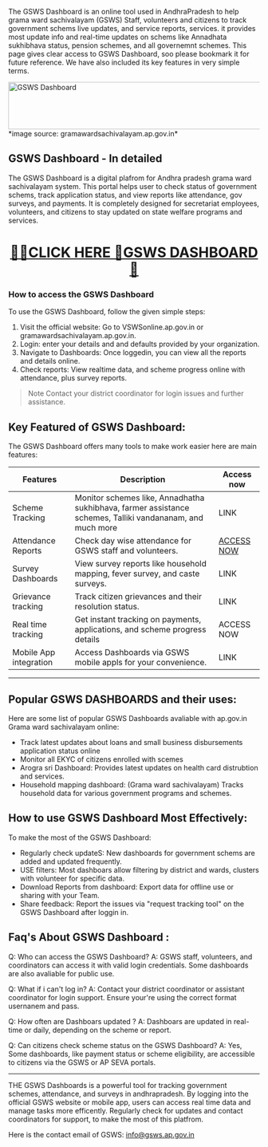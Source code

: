 The GSWS Dashboard is an online tool used in AndhraPradesh to help grama ward sachivalayam (GSWS) Staff, volunteers and citizens to track government schems live updates, and service reports, services. 
it provides most update info and real-time updates on schems like Annadhata sukhibhava status, pension schemes, and all governemnt schemes. This page gives clear access to GSWS Dashboard, soo please bookmark it
for future reference. We have also included its key features in very simple terms.

<img width="1211" height="95" alt="GSWS Dashboard" src="https://github.com/user-attachments/assets/3cc6e5d0-66fc-475f-b1d5-2ae93af5671b" />
*image source: gramawardsachivalayam.ap.gov.in*


## GSWS Dashboard - In detailed

The GSWS Dashboard is a digital plafrom for Andhra pradesh grama ward sachivalayam system. This portal helps user to check status of government schems, track application status, and view reports like attendance, gov surveys, and payments. It is completely designed for secretariat employees, volunteers, and citizens to stay updated on state welfare programs and services.

<center><h1><a href="https://apw.org.in/gsws/">🎇🎇CLICK HERE 🚩GSWS DASHBOARD 🔗</a></h1></center>

### How to access the GSWS Dashboard

To use the GSWS Dashboard, follow the given simple steps:

1. Visit the official website: Go to VSWSonline.ap.gov.in or gramawardsachivalayam.ap.gov.in.
2. Login: enter your details and and defaults provided by your organization.
3. Navigate to Dashboards: Once loggedin, you can view all the reports and details online.
4. Check reports: View realtime data, and scheme progress online with attendance, plus survey reports.

> Note Contact your district coordinator for login issues and further assistance.

## Key Featured of GSWS Dashboard:

The GSWS Dashboard offers many tools to make work easier here are main features: 

| Features | Description | Access now |
| -------- | ------------ | ---------- |
| Scheme Tracking | Monitor schemes like, Annadhatha sukhibhava, farmer assistance schemes, Talliki vandananam, and much more | LINK |
| Attendance Reports | Check day wise attendance for GSWS staff and volunteers. | [ACCESS NOW](https://gramawardsachivalayam.ap.gov.in/GSWSDASHBOARD/#!/DashBoardReports) |
| Survey Dashboards  | View survey reports like household mapping, fever survey, and caste surveys. | LINK | 
| Grievance tracking | Track citizen grievances and their resolution status. | LINK | 
| Real time tracking | Get instant tracking on payments, applications, and scheme progress details | ACCESS NOW |
| Mobile App integration | Access Dashboards via GSWS mobile appls for your convenience. | LINK |

---------

## Popular GSWS DASHBOARDS and their uses: 

Here are some list of popular GSWS Dashboards avaliable with ap.gov.in Grama ward sachivalayam online:

* Track latest updates about loans and small business disbursements application status online
* Monitor all EKYC of citizens enrolled with scemes
* Arogra sri Dashboard: Provides latest updates on health card distrubtion and services.
* Household mapping dashboard: (Grama ward sachivalayam) Tracks household data for various government programs and schemes.

## How to use GSWS Dashboard Most Effectively:

To make the most of the GSWS Dashboard:

* Regularly check updateS: New dashboards for government schems are added and updated frequently.
* USE filters: Most dashboars allow filtering by district and wards, clusters with volunteer for specific data.
* Download Reports from dashboard: Export data for offline use or sharing with your Team.
* Share feedback: Report the issues via "request tracking tool" on the GSWS Dashboard after loggin in.

## Faq's About GSWS Dashboard :

Q: Who can access the GSWS Dashboard?
A: GSWS staff, volunteers, and coordinators can access it with valid login credentials. Some dashboards are also avaliable for public use.

Q: What if i can't log in?
A: Contact your district coordinator or assistant coordinator for login support. Ensure your're using the  correct format usernanem and pass.

Q: How often are Dashboars updated ?
A: Dashboars are updated in real-time or daily, depending on the scheme or report.

Q: Can citizens check scheme status on the GSWS Dashboard?
A: Yes, Some dashboards, like payment status or scheme eligibility, are accessible to citizens via the GSWS or AP SEVA portals.

------

THE GSWS Dashboards is a powerful tool for tracking government schemes, attendance, and surveys in andhrapradesh. By logging into the official GSWS website or mobile app, users can access real time data and manage tasks more efficently. Regularly check for updates and contact coordinators for support, to make the most of this platfrom. 

Here is the contact email of GSWS: info@gsws.ap.gov.in 
